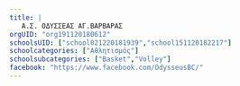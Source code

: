 ```yaml
---
title: |
   Α.Σ. ΟΔΥΣΣΕΑΣ ΑΓ.ΒΑΡΒΑΡΑΣ 
orgUID: "org191120180612"
schoolsUID: ["school021220181939","school151120182217"]
schoolcategories: ["Αθλητισμός"]
schoolsubcategories: ["Basket","Volley"]
facebook: "https://www.facebook.com/OdysseusBC/"
---
```


